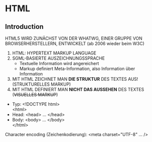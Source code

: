 # HTML

## Introduction
HTML5 WIRD ZUNÄCHST VON DER WHATWG, EINER GRUPPE VON BROWSERHERSTELLERN, ENTWICKELT (ab 2006 wieder beim W3C)

1. HTML: HYPERTEXT MARKUP LANGUAGE
2. SGML-BASIERTE AUSZEICHNUNGSSPRACHE
    - Textuelle Information wird angereichert
    - Markup definiert Meta-Information, also Information über Information
3. MIT HTML ZEICHNET MAN **DIE STRUKTUR** DES TEXTES AUS! (STRUKTURELLES MARKUP)
4. MIT HTML DEFINIERT MAN **NICHT DAS AUSSEHEN** DES TEXTES (~~VISUELLES MARKUP~~)

- Typ: &lt;!DOCTYPE html&gt; <br>
&lt;html&gt;
- Head: &lt;head&gt; ... &lt;/head&gt;
- Body: &lt;body&gt; ... &lt;/body&gt; <br>
&lt;/html&gt;

Character encoding (Zeichenkodierung): &lt;meta charset="UTF-8" ... /&gt;
